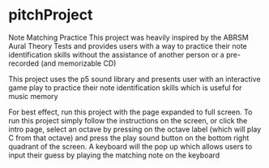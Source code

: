 # pitchProject

Note Matching Practice
This project was heavily inspired by the ABRSM Aural Theory Tests and provides users with a way to practice their note identification skills without the assistance of another person or a pre-recorded (and memorizable CD)

This project uses the p5 sound library and presents user with an interactive game play to practice their note identification skills which is useful for music memory

For best effect, run this project with the page expanded to full screen. To run this project simply follow the instructions on the screen, or click the intro page, select an octave by pressing on the octave label (which will play C from that octave) and press the play sound button on the bottom right quadrant of the screen. A keyboard will the pop up which allows users to input their guess by playing the matching note on the keyboard
